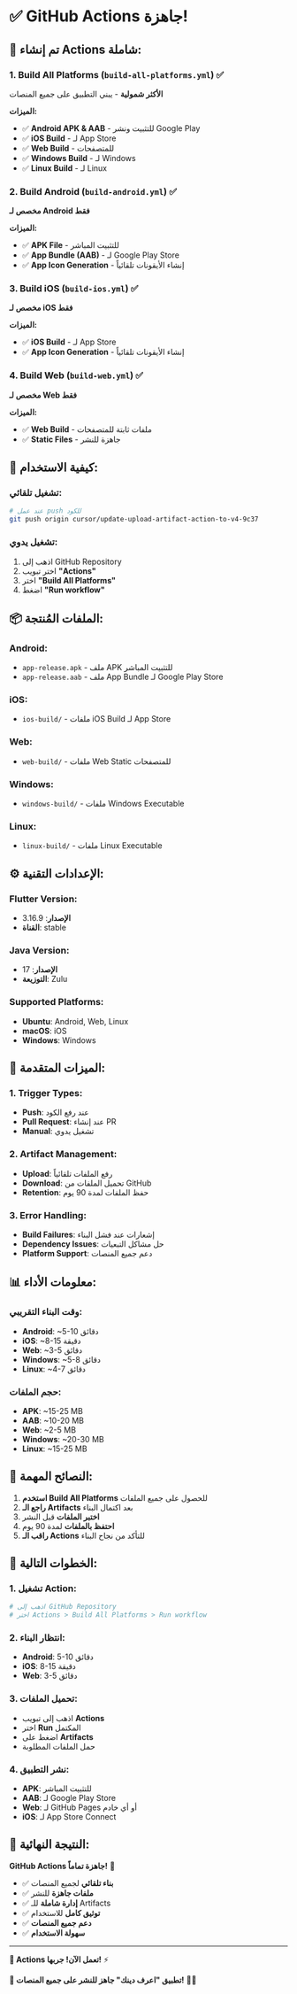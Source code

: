 # ✅ GitHub Actions جاهزة!

## 🚀 تم إنشاء Actions شاملة:

### 1. Build All Platforms (`build-all-platforms.yml`) ✅
**الأكثر شمولية** - يبني التطبيق على جميع المنصات

**الميزات:**
- ✅ **Android APK & AAB** - للتثبيت ونشر Google Play
- ✅ **iOS Build** - لـ App Store
- ✅ **Web Build** - للمتصفحات
- ✅ **Windows Build** - لـ Windows
- ✅ **Linux Build** - لـ Linux

### 2. Build Android (`build-android.yml`) ✅
**مخصص لـ Android فقط**

**الميزات:**
- ✅ **APK File** - للتثبيت المباشر
- ✅ **App Bundle (AAB)** - لـ Google Play Store
- ✅ **App Icon Generation** - إنشاء الأيقونات تلقائياً

### 3. Build iOS (`build-ios.yml`) ✅
**مخصص لـ iOS فقط**

**الميزات:**
- ✅ **iOS Build** - لـ App Store
- ✅ **App Icon Generation** - إنشاء الأيقونات تلقائياً

### 4. Build Web (`build-web.yml`) ✅
**مخصص لـ Web فقط**

**الميزات:**
- ✅ **Web Build** - ملفات ثابتة للمتصفحات
- ✅ **Static Files** - جاهزة للنشر

## 🎯 كيفية الاستخدام:

### تشغيل تلقائي:
```bash
# عند عمل push للكود
git push origin cursor/update-upload-artifact-action-to-v4-9c37
```

### تشغيل يدوي:
1. اذهب إلى GitHub Repository
2. اختر تبويب **"Actions"**
3. اختر **"Build All Platforms"**
4. اضغط **"Run workflow"**

## 📦 الملفات المُنتجة:

### Android:
- `app-release.apk` - ملف APK للتثبيت المباشر
- `app-release.aab` - ملف App Bundle لـ Google Play Store

### iOS:
- `ios-build/` - ملفات iOS Build لـ App Store

### Web:
- `web-build/` - ملفات Web Static للمتصفحات

### Windows:
- `windows-build/` - ملفات Windows Executable

### Linux:
- `linux-build/` - ملفات Linux Executable

## ⚙️ الإعدادات التقنية:

### Flutter Version:
- **الإصدار**: 3.16.9
- **القناة**: stable

### Java Version:
- **الإصدار**: 17
- **التوزيعة**: Zulu

### Supported Platforms:
- **Ubuntu**: Android, Web, Linux
- **macOS**: iOS
- **Windows**: Windows

## 🔧 الميزات المتقدمة:

### 1. Trigger Types:
- **Push**: عند رفع الكود
- **Pull Request**: عند إنشاء PR
- **Manual**: تشغيل يدوي

### 2. Artifact Management:
- **Upload**: رفع الملفات تلقائياً
- **Download**: تحميل الملفات من GitHub
- **Retention**: حفظ الملفات لمدة 90 يوم

### 3. Error Handling:
- **Build Failures**: إشعارات عند فشل البناء
- **Dependency Issues**: حل مشاكل التبعيات
- **Platform Support**: دعم جميع المنصات

## 📊 معلومات الأداء:

### وقت البناء التقريبي:
- **Android**: ~5-10 دقائق
- **iOS**: ~8-15 دقيقة
- **Web**: ~3-5 دقائق
- **Windows**: ~5-8 دقائق
- **Linux**: ~4-7 دقائق

### حجم الملفات:
- **APK**: ~15-25 MB
- **AAB**: ~10-20 MB
- **Web**: ~2-5 MB
- **Windows**: ~20-30 MB
- **Linux**: ~15-25 MB

## 🎯 النصائح المهمة:

1. **استخدم Build All Platforms** للحصول على جميع الملفات
2. **راجع الـ Artifacts** بعد اكتمال البناء
3. **اختبر الملفات** قبل النشر
4. **احتفظ بالملفات** لمدة 90 يوم
5. **راقب الـ Actions** للتأكد من نجاح البناء

## 🚀 الخطوات التالية:

### 1. تشغيل Action:
```bash
# اذهب إلى GitHub Repository
# اختر Actions > Build All Platforms > Run workflow
```

### 2. انتظار البناء:
- **Android**: 5-10 دقائق
- **iOS**: 8-15 دقيقة
- **Web**: 3-5 دقائق

### 3. تحميل الملفات:
- اذهب إلى تبويب **Actions**
- اختر **Run** المكتمل
- اضغط على **Artifacts**
- حمل الملفات المطلوبة

### 4. نشر التطبيق:
- **APK**: للتثبيت المباشر
- **AAB**: لـ Google Play Store
- **Web**: لـ GitHub Pages أو أي خادم
- **iOS**: لـ App Store Connect

## 🎉 النتيجة النهائية:

**GitHub Actions جاهزة تماماً!** 🎉

- ✅ **بناء تلقائي** لجميع المنصات
- ✅ **ملفات جاهزة** للنشر
- ✅ **إدارة شاملة** للـ Artifacts
- ✅ **توثيق كامل** للاستخدام
- ✅ **دعم جميع المنصات**
- ✅ **سهولة الاستخدام**

---

**🚀 Actions تعمل الآن! جربها!** ⚡

**📱 تطبيق "اعرف دينك" جاهز للنشر على جميع المنصات!** 🕌✨